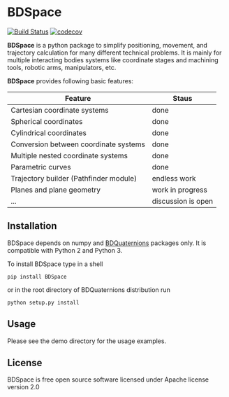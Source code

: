 # BDSpace

[![Build Status](https://travis-ci.org/bond-anton/BDSpace.svg)](https://travis-ci.org/bond-anton/BDSpace)
[![codecov](https://codecov.io/gh/bond-anton/BDSpace/branch/master/graph/badge.svg)](https://codecov.io/gh/bond-anton/BDSpace)

**BDSpace** is a python package to simplify positioning, movement, and trajectory calculation for many
different technical problems. It is mainly for multiple interacting bodies systems like coordinate stages
and machining tools, robotic arms, manipulators, etc.

**BDSpace** provides following basic features:

|Feature                               |Staus             |
|--------------------------------------|------------------|
|Cartesian coordinate systems          |done              |
|Spherical coordinates                 |done              |
|Cylindrical coordinates               |done              |
|Conversion between coordinate systems |done              |
|Multiple nested coordinate systems    |done              |
|Parametric curves                     |done              |
|Trajectory builder (Pathfinder module)|endless work      |
|Planes and plane geometry             |work in progress  |
|...                                   |discussion is open|

## Installation

BDSpace depends on numpy and [BDQuaternions](https://github.com/bond-anton/BDQuaternions) packages only.
It is compatible with Python 2 and Python 3.

To install BDSpace type in a shell
```shell
pip install BDSpace
```
or in the root directory of BDQuaternions distribution run
```shell
python setup.py install
```
## Usage

Please see the demo directory for the usage examples.

## License

BDSpace is free open source software licensed under Apache license version 2.0
